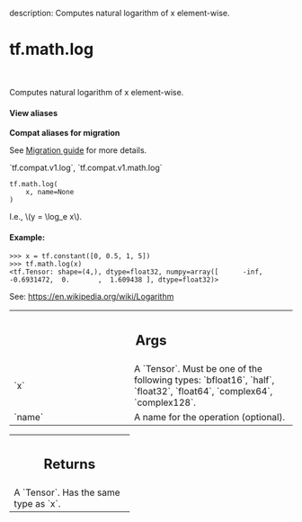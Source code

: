 description: Computes natural logarithm of x element-wise.

<div itemscope itemtype="http://developers.google.com/ReferenceObject">
<meta itemprop="name" content="tf.math.log" />
<meta itemprop="path" content="Stable" />
</div>

# tf.math.log

<!-- Insert buttons and diff -->

<table class="tfo-notebook-buttons tfo-api nocontent" align="left">

</table>



Computes natural logarithm of x element-wise.

<section class="expandable">
  <h4 class="showalways">View aliases</h4>
  <p>
<b>Compat aliases for migration</b>
<p>See
<a href="https://www.tensorflow.org/guide/migrate">Migration guide</a> for
more details.</p>
<p>`tf.compat.v1.log`, `tf.compat.v1.math.log`</p>
</p>
</section>

<pre class="devsite-click-to-copy prettyprint lang-py tfo-signature-link">
<code>tf.math.log(
    x, name=None
)
</code></pre>



<!-- Placeholder for "Used in" -->

I.e., \\(y = \log_e x\\).

#### Example:


```
>>> x = tf.constant([0, 0.5, 1, 5])
>>> tf.math.log(x)
<tf.Tensor: shape=(4,), dtype=float32, numpy=array([      -inf, -0.6931472,  0.       ,  1.609438 ], dtype=float32)>
```

See: https://en.wikipedia.org/wiki/Logarithm

<!-- Tabular view -->
 <table class="responsive fixed orange">
<colgroup><col width="214px"><col></colgroup>
<tr><th colspan="2"><h2 class="add-link">Args</h2></th></tr>

<tr>
<td>
`x`
</td>
<td>
A `Tensor`. Must be one of the following types: `bfloat16`, `half`, `float32`, `float64`, `complex64`, `complex128`.
</td>
</tr><tr>
<td>
`name`
</td>
<td>
A name for the operation (optional).
</td>
</tr>
</table>



<!-- Tabular view -->
 <table class="responsive fixed orange">
<colgroup><col width="214px"><col></colgroup>
<tr><th colspan="2"><h2 class="add-link">Returns</h2></th></tr>
<tr class="alt">
<td colspan="2">
A `Tensor`. Has the same type as `x`.
</td>
</tr>

</table>

